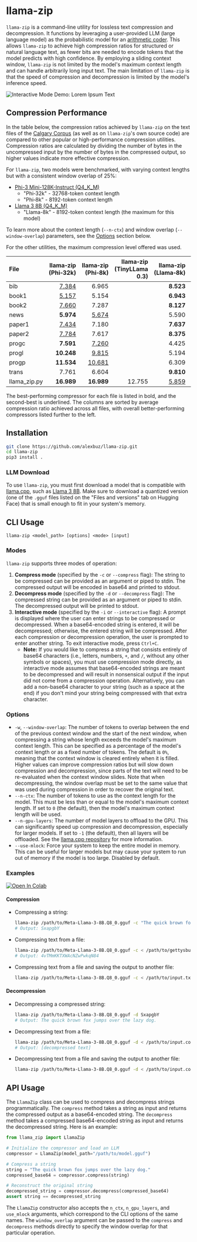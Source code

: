 # llama-zip

`llama-zip` is a command-line utility for lossless text compression and decompression. It functions by leveraging a user-provided LLM (large language model) as the probabilistic model for an [arithmetic coder](https://en.wikipedia.org/wiki/Arithmetic_coding). This allows `llama-zip` to achieve high compression ratios for structured or natural language text, as fewer bits are needed to encode tokens that the model predicts with high confidence. By employing a sliding context window, `llama-zip` is not limited by the model's maximum context length and can handle arbitrarily long input text. The main limitation of `llama-zip` is that the speed of compression and decompression is limited by the model's inference speed.

![Interactive Mode Demo: Lorem Ipsum Text](lorem_ipsum_demo.gif)

## Compression Performance

In the table below, the compression ratios achieved by `llama-zip` on the text files of the [Calgary Corpus](http://www.data-compression.info/Corpora/CalgaryCorpus/) (as well as on `llama-zip`'s own source code) are compared to other popular or high-performance compression utilities. Compression ratios are calculated by dividing the number of bytes in the uncompressed input by the number of bytes in the compressed output, so higher values indicate more effective compression.

For `llama-zip`, two models were benchmarked, with varying context lengths but with a consistent window overlap of 25%:
- [Phi-3 Mini-128K-Instruct (Q4_K_M)](https://huggingface.co/QuantFactory/Phi-3-mini-128k-instruct-GGUF)
  - "Phi&#8209;32k" - 32768-token context length
  - "Phi&#8209;8k" - 8192-token context length
- [Llama 3 8B (Q4_K_M)](https://huggingface.co/QuantFactory/Meta-Llama-3-8B-GGUF)
  - "Llama-8k" - 8192-token context length (the maximum for this model)

To learn more about the context length (`--n-ctx`) and window overlap (`--window-overlap`) parameters, see the [Options](#options) section below.

For the other utilities, the maximum compression level offered was used.

| File         | llama&#8209;zip (Phi&#8209;32k) | llama&#8209;zip (Phi&#8209;8k) | llama&#8209;zip (TinyLLama 0.3) | llama&#8209;zip (Llama&#8209;8k) |             cmix | paq8px | paq8pxd |  zpaq | brotli | bzip2 |  lzma |    xz |  zstd |  gzip |
| :----------- | ------------------------------: | -----------------------------: | ------------------------------: | -------------------------------: | ---------------: | -----: | ------: | ----: | -----: | ----: | ----: | ----: | ----: | ----: |
| bib          |                <ins>7.384</ins> |                          6.965 |                                 |                        **8.523** |            5.633 |  5.668 |   5.590 | 4.611 |  3.920 | 4.051 | 3.641 | 3.636 | 3.485 | 3.171 |
| book1        |                <ins>5.157</ins> |                          5.154 |                                 |                        **6.943** |            4.209 |  4.192 |   4.204 | 3.823 |  2.999 | 3.305 | 2.942 | 2.941 | 2.904 | 2.460 |
| book2        |                <ins>7.660</ins> |                          7.287 |                                 |                        **8.127** |            5.381 |  5.346 |   5.325 | 4.649 |  3.696 | 3.880 | 3.598 | 3.596 | 3.514 | 2.963 |
| news         |                       **5.974** |               <ins>5.674</ins> |                                 |                            5.590 |            4.542 |  4.531 |   4.494 | 3.817 |  3.338 | 3.180 | 3.173 | 3.171 | 3.073 | 2.610 |
| paper1       |                <ins>7.434</ins> |                          7.180 |                                 |                        **7.637** |            4.264 |  4.302 |   4.212 | 3.572 |  3.439 | 3.211 | 3.083 | 3.074 | 3.017 | 2.867 |
| paper2       |                <ins>7.784</ins> |                          7.617 |                                 |                        **8.375** |            4.180 |  4.208 |   4.135 | 3.679 |  3.308 | 3.283 | 3.020 | 3.015 | 2.982 | 2.769 |
| progc        |                       **7.591** |               <ins>7.260</ins> |                                 |                            4.425 |            4.439 |  4.438 |   4.352 | 3.495 |  3.409 | 3.158 | 3.162 | 3.151 | 3.096 | 2.968 |
| progl        |                      **10.248** |               <ins>9.815</ins> |                                 |                            5.194 |            7.497 |  7.464 |   7.347 | 5.554 |  5.116 | 4.599 | 4.801 | 4.787 | 4.728 | 4.432 |
| progp        |                      **11.534** |              <ins>10.681</ins> |                                 |                            6.309 |            7.705 |  7.665 |   7.508 | 5.348 |  4.998 | 4.611 | 4.792 | 4.772 | 4.724 | 4.414 |
| trans        |                           7.761 |                          6.604 |                                 |                        **9.810** | <ins>8.650</ins> |  8.484 |   8.409 | 6.597 |  6.083 | 5.235 | 5.628 | 5.613 | 5.417 | 4.949 |
| llama_zip.py |                      **16.989** |                     **16.989** |                       12.755    |                 <ins>5.859</ins> |            4.904 |  4.976 |   4.689 | 3.018 |  3.980 | 3.508 | 3.608 | 3.552 | 3.633 | 3.542 |

The best-performing compressor for each file is listed in bold, and the second-best is underlined. The columns are sorted by average compression ratio achieved across all files, with overall better-performing compressors listed further to the left.

## Installation

```sh
git clone https://github.com/alexbuz/llama-zip.git
cd llama-zip
pip3 install .
```

### LLM Download

To use `llama-zip`, you must first download a model that is compatible with [llama.cpp](https://github.com/ggerganov/llama.cpp), such as [Llama 3 8B](https://huggingface.co/QuantFactory/Meta-Llama-3-8B-GGUF). Make sure to download a quantized version (one of the `.gguf` files listed on the "Files and versions" tab on Hugging Face) that is small enough to fit in your system's memory.

## CLI Usage

```
llama-zip <model_path> [options] <mode> [input]
```

### Modes

`llama-zip` supports three modes of operation:

1. **Compress mode** (specified by the `-c` or `--compress` flag): The string to be compressed can be provided as an argument or piped to stdin. The compressed output will be encoded in base64 and printed to stdout.
2. **Decompress mode** (specified by the `-d` or `--decompress` flag): The compressed string can be provided as an argument or piped to stdin. The decompressed output will be printed to stdout.
3. **Interactive mode** (specified by the `-i` or `--interactive` flag): A prompt is displayed where the user can enter strings to be compressed or decompressed. When a base64-encoded string is entered, it will be decompressed; otherwise, the entered string will be compressed. After each compression or decompression operation, the user is prompted to enter another string. To exit interactive mode, press `Ctrl+C`.
    - **Note:** If you would like to compress a string that consists entirely of base64 characters (i.e., letters, numbers, `+`, and `/`, without any other symbols or spaces), you must use compression mode directly, as interactive mode assumes that base64-encoded strings are meant to be decompressed and will result in nonsensical output if the input did not come from a compression operation. Alternatively, you can add a non-base64 character to your string (such as a space at the end) if you don't mind your string being compressed with that extra character.

### Options

- `-w`, `--window-overlap`: The number of tokens to overlap between the end of the previous context window and the start of the next window, when compressing a string whose length exceeds the model's maximum context length. This can be specified as a percentage of the model's context length or as a fixed number of tokens. The default is `0%`, meaning that the context window is cleared entirely when it is filled. Higher values can improve compression ratios but will slow down compression and decompression, since parts of the text will need to be re-evaluated when the context window slides. Note that when decompressing, the window overlap must be set to the same value that was used during compression in order to recover the original text.
- `--n-ctx`: The number of tokens to use as the context length for the model. This must be less than or equal to the model's maximum context length. If set to `0` (the default), then the model's maximum context length will be used.
- `--n-gpu-layers`: The number of model layers to offload to the GPU. This can significantly speed up compression and decompression, especially for larger models. If set to `-1` (the default), then all layers will be offloaded. See the [llama.cpp repository](https://github.com/ggerganov/llama.cpp) for more information.
- `--use-mlock`: Force your system to keep the entire model in memory. This can be useful for larger models but may cause your system to run out of memory if the model is too large. Disabled by default.

### Examples

[![Open In Colab](https://colab.research.google.com/assets/colab-badge.svg)](https://colab.research.google.com/drive/1hKL-ZVucgbVcZnEi9NyfjMIJ_PrTKMEW?usp=sharing)

#### Compression
- Compressing a string:
    ```sh
    llama-zip /path/to/Meta-Llama-3-8B.Q8_0.gguf -c "The quick brown fox jumps over the lazy dog."
    # Output: SxapgbY
    ```

- Compressing text from a file:
    ```sh
    llama-zip /path/to/Meta-Llama-3-8B.Q8_0.gguf -c < /path/to/gettysburg_address.txt
    # Output: 4vTMmKKTXWAcNZwPwkqN84
    ```

- Compressing text from a file and saving the output to another file:
    ```sh
    llama-zip /path/to/Meta-Llama-3-8B.Q8_0.gguf -c < /path/to/input.txt > /path/to/output.compressed
    ```

#### Decompression
- Decompressing a compressed string:
    ```sh
    llama-zip /path/to/Meta-Llama-3-8B.Q8_0.gguf -d SxapgbY
    # Output: The quick brown fox jumps over the lazy dog.
    ```

- Decompressing text from a file:
    ```sh
    llama-zip /path/to/Meta-Llama-3-8B.Q8_0.gguf -d < /path/to/input.compressed
    # Output: [decompressed text]
    ```

- Decompressing text from a file and saving the output to another file:
    ```sh
    llama-zip /path/to/Meta-Llama-3-8B.Q8_0.gguf -d < /path/to/input.compressed > /path/to/output.txt
    ```

## API Usage

The `LlamaZip` class can be used to compress and decompress strings programmatically. The `compress` method takes a string as input and returns the compressed output as a base64-encoded string. The `decompress` method takes a compressed base64-encoded string as input and returns the decompressed string. Here is an example:

```python
from llama_zip import LlamaZip

# Initialize the compressor and load an LLM
compressor = LlamaZip(model_path="/path/to/model.gguf")

# Compress a string
string = "The quick brown fox jumps over the lazy dog."
compressed_base64 = compressor.compress(string)

# Reconstruct the original string
decompressed_string = compressor.decompress(compressed_base64)
assert string == decompressed_string
```

The `LlamaZip` constructor also accepts the `n_ctx`, `n_gpu_layers`, and `use_mlock` arguments, which correspond to the CLI options of the same names. The `window_overlap` argument can be passed to the `compress` and `decompress` methods directly to specify the window overlap for that particular operation.
